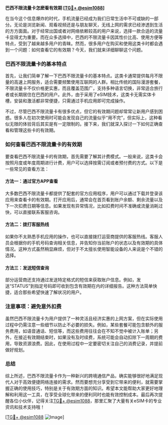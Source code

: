 **巴西不限流量卡怎麽看有效期 [[TG💪+ @esim1088](https://t.me/s/esim1088)]**

在当今这个信息爆炸的时代，手机流量已经成为我们日常生活中不可或缺的一部分。无论是浏览新闻、观看视频还是与朋友聊天，无线上网的需求已经渗透到生活的方方面面。对于经常出国或者对网络依赖较高的用户来说，选择一款合适的流量卡显得尤为重要。而在众多选择中，巴西的不限流量卡因其性价比高、使用方便等特点，受到了越来越多用户的青睐。然而，很多用户在购买和使用这类卡时都会遇到一个问题：如何查看它的有效期？今天，我们就来详细聊聊这个问题。

### 巴西不限流量卡的基本特点

首先，让我们简单了解一下巴西不限流量卡的基本特点。这类卡通常提供每月不限量的高速上网服务，适合需要频繁使用互联网的人群。相比传统的国际漫游套餐，不限流量卡不仅价格更实惠，而且覆盖范围广，支持多种语言切换，非常适合旅行者或长期居住在巴西的用户。此外，由于采用了eSIM技术，这类卡无需实体卡槽，安装和激活都非常便捷，只需通过手机应用即可完成操作。

不过，尽管巴西不限流量卡有很多优点，但它的有效期问题却常常让新用户感到困惑。很多人在初次使用时可能会发现自己的流量似乎“用不完”，但实际上，这种看似无限的体验背后其实是有一定限制的。接下来，我们就深入探讨一下如何正确查看和管理这些卡的有效期。

### 如何查看巴西不限流量卡的有效期

要查看巴西不限流量卡的有效期，首先需要了解其计费模式。一般来说，这类卡会按照月度或年度周期进行计费，用户可以选择按需订阅或者预付费的方式。以下是一些常见的查看方法：

#### 方法一：通过官方APP查看
大多数巴西不限流量卡都提供了配套的官方应用程序，用户可以通过下载并登录该应用来查看卡的有效期。打开应用后，通常会在首页看到账户余额、剩余流量以及下一次扣费日期等信息。如果发现有异常情况，比如扣费时间不准确或流量消耗过快，可以直接联系客服咨询。

#### 方法二：拨打客服热线
如果你不太熟悉手机应用的操作，也可以直接拨打运营商提供的客服热线。客服人员会根据你的手机号码查询相关信息，并告知你当前账户的状态以及有效期的具体情况。这种方式虽然稍显麻烦，但对于不太擅长使用智能设备的人来说是个不错的选择。

#### 方法三：发送短信查询
部分运营商还支持通过发送特定格式的短信来获取账户信息。例如，发送“STATUS”到指定号码即可收到包含有效期在内的详细报告。这种方法简单快捷，适合那些希望快速了解状况的用户。

### 注意事项：避免意外扣费

虽然巴西不限流量卡为用户提供了一种灵活且经济实惠的上网方案，但在实际使用过程中仍需注意一些细节以防止不必要的损失。例如，某些套餐可能包含额外的服务费用，如语音通话、短信等，而这些费用往往会在不知不觉中被计入账单；另外，在接近有效期结束时，如果没有及时续费，系统可能会自动扣除下一周期的费用，导致资源浪费。因此，在使用过程中一定要密切关注自己的消费记录，并提前做好规划。

### 总结

综上所述，巴西不限流量卡作为一种新兴的跨境通信产品，确实能够很好地满足现代人对于高效便捷网络连接的需求。然而要想充分享受到它带来的便利，就需要掌握正确的使用技巧，特别是关于有效期方面的知识。希望本文能帮助大家更好地理解和利用这一工具，在享受全球化带来的便利同时也能有效控制成本。最后再次提醒各位小伙伴，记得关注[TG💪+ @esim1088](https://t.me/s/esim1088)，那里汇聚了大量有关eSIM卡的专业资讯和技术支持哦！

[[TG💪+ @esim1088](https://t.me/s/esim1088) ![Image](https://i.postimg.cc/4NQfJmqS/Snipaste-2025-05-13-00-14-12.png)]
